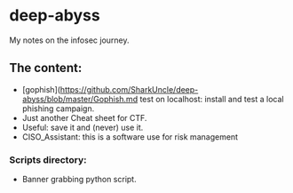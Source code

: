# deep-abyss

My notes on the infosec journey.

## The content:

- [gophish](https://github.com/SharkUncle/deep-abyss/blob/master/Gophish.md test on localhost: install and test a local phishing campaign.
- Just another Cheat sheet for CTF.
- Useful: save it and (never) use it.
- CISO_Assistant: this is a software use for risk management

### Scripts directory:

- Banner grabbing python script.
